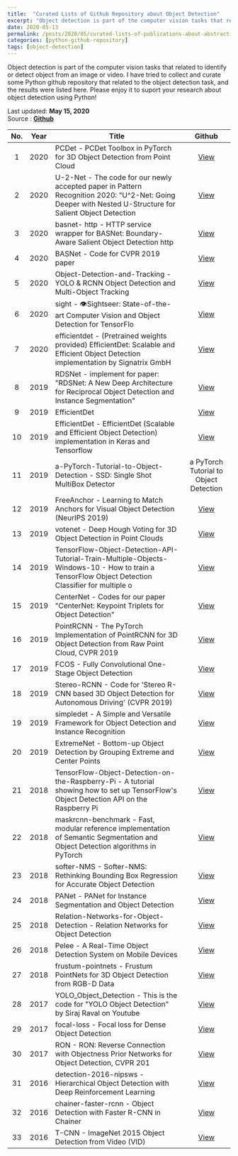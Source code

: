 ```yaml
---
title:  "Curated Lists of Github Repository about Object Detection"
excerpt: "Object detection is part of the computer vision tasks that related to identify or detect object from an image or video. I have tried to collect and curate some Python github repository that related to the object detection task, and the results were listed here. Please enjoy it! "
date: 2020-05-13
permalink: /posts/2020/05/curated-lists-of-publications-about-abstractive-summarization-from-arxiv/
categories: [python-github-repository]
tags: [object-detection]
---
```


Object detection is part of the computer vision tasks that related to identify or detect object from an image or video. I have tried to collect and curate some Python github repository that related to the object detection task, and the results were listed here. Please enjoy it to suport your research about object detection using Python! 

Last updated: **May 15, 2020** <br />
Source      : [**Github**](https://github.com/)

|No.| Year  |  Title | Github   |
|:-:| :---: | ------ | :------: |
|1|2020|PCDet - PCDet Toolbox in PyTorch for 3D Object Detection from Point Cloud | [View](https://github.com/sshaoshuai/PCDet) |
|2|2020|U-2-Net - The code for our newly accepted paper in Pattern Recognition 2020: "U^2-Net: Going Deeper with Nested U-Structure for Salient Object Detection| [View](https://github.com/NathanUA/U-2-Net) |
|3|2020|basnet- http - HTTP service wrapper for BASNet: Boundary-Aware Salient Object Detection  http| [View](https://github.com/cyrildiagne/basnet-http) |
|4|2020|BASNet - Code for CVPR 2019 paper| [View](https://github.com/NathanUA/BASNet) |
|5|2020|Object-Detection-and-Tracking - YOLO & RCNN Object Detection and Multi-Object Tracking | [View](https://github.com/yehengchen/Object-Detection-and-Tracking) |
|6|2020|sight - 👁Sightseer: State-of-the-art Computer Vision and Object Detection for TensorFlo| [View](https://github.com/rish-16/sight) |
|7|2020|efficientdet - (Pretrained weights provided) EfficientDet: Scalable and Efficient Object Detection implementation by Signatrix GmbH | [View](https://github.com/signatrix/efficientdet) |
|8|2019|RDSNet - implement for paper: "RDSNet: A New Deep Architecture for Reciprocal Object Detection and Instance Segmentation" | [View](https://github.com/wangsr126/RDSNet) |
|9|2019|EfficientDet| [View](https://github.com/toandaominh1997/EfficientDet.Pytorch) |
|10|2019|EfficientDet - EfficientDet (Scalable and Efficient Object Detection) implementation in Keras and Tensorflow | [View](https://github.com/xuannianz/EfficientDet) |
|11|2019|a-PyTorch-Tutorial-to-Object-Detection - SSD: Single Shot MultiBox Detector | a PyTorch Tutorial to Object Detection | [View](https://github.com/sgrvinod/a-PyTorch-Tutorial-to-Object-Detection) |
|12|2019|FreeAnchor - Learning to Match Anchors for Visual Object Detection (NeurIPS 2019) | [View](https://github.com/zhangxiaosong18/FreeAnchor) |
|13|2019|votenet - Deep Hough Voting for 3D Object Detection in Point Clouds | [View](https://github.com/facebookresearch/votenet) |
|14|2019|TensorFlow-Object-Detection-API-Tutorial-Train-Multiple-Objects-Windows-10 - How to train a TensorFlow Object Detection Classifier for multiple o| [View](https://github.com/EdjeElectronics/TensorFlow-Object-Detection-API-Tutorial-Train-Multiple-Objects-Windows-10) |
|15|2019|CenterNet - Codes for our paper "CenterNet: Keypoint Triplets for Object Detection" | [View](https://github.com/Duankaiwen/CenterNet) |
|16|2019|PointRCNN - The PyTorch Implementation of PointRCNN for 3D Object Detection from Raw Point Cloud, CVPR 2019| [View](https://github.com/sshaoshuai/PointRCNN) |
|17|2019|FCOS - Fully Convolutional One-Stage Object Detection | [View](https://github.com/tianzhi0549/FCOS) |
|18|2019|Stereo-RCNN - Code for 'Stereo R-CNN based 3D Object Detection for Autonomous Driving' (CVPR 2019) | [View](https://github.com/HKUST-Aerial-Robotics/Stereo-RCNN) |
|19|2019|simpledet - A Simple and Versatile Framework for Object Detection and Instance Recognition | [View](https://github.com/TuSimple/simpledet) |
|20|2019|ExtremeNet - Bottom-up Object Detection by Grouping Extreme and Center Points | [View](https://github.com/xingyizhou/ExtremeNet) |
|21|2018|TensorFlow-Object-Detection-on-the-Raspberry-Pi - A tutorial showing how to set up TensorFlow's Object Detection API on the Raspberry Pi | [View](https://github.com/EdjeElectronics/TensorFlow-Object-Detection-on-the-Raspberry-Pi) |
|22|2018|maskrcnn-benchmark - Fast, modular reference implementation of Semantic Segmentation and Object Detection algorithms in PyTorch| [View](https://github.com/facebookresearch/maskrcnn-benchmark) |
|23|2018|softer-NMS - Softer-NMS: Rethinking Bounding Box Regression for Accurate Object Detection | [View](https://github.com/yihui-he/softer-NMS) |
|24|2018|PANet - PANet for Instance Segmentation and Object Detection | [View](https://github.com/ShuLiu1993/PANet) |
|25|2018|Relation-Networks-for-Object-Detection - Relation Networks for Object Detection  | [View](https://github.com/msracver/Relation-Networks-for-Object-Detection) |
|26|2018|Pelee - A Real-Time Object Detection System on Mobile Devices | [View](https://github.com/Robert-JunWang/Pelee) |
|27|2018|frustum-pointnets - Frustum PointNets for 3D Object Detection from RGB-D Data | [View](https://github.com/charlesq34/frustum-pointnets) |
|28|2017|YOLO_Object_Detection - This is the code for "YOLO Object Detection" by Siraj Raval on Youtube | [View](https://github.com/llSourcell/YOLO_Object_Detection) |
|29|2017|focal-loss - Focal loss for Dense Object Detection | [View](https://github.com/unsky/focal-loss) |
|30|2017|RON - RON: Reverse Connection with Objectness Prior Networks for Object Detection, CVPR 201| [View](https://github.com/taokong/RON) |
|31|2016|detection-2016-nipsws - Hierarchical Object Detection with Deep Reinforcement Learning | [View](https://github.com/imatge-upc/detection-2016-nipsws) |
|32|2016|chainer-faster-rcnn - Object Detection with Faster R-CNN in Chainer | [View](https://github.com/mitmul/chainer-faster-rcnn) |
|33|2016|T-CNN - ImageNet 2015 Object Detection from Video (VID) | [View](https://github.com/myfavouritekk/T-CNN) |
